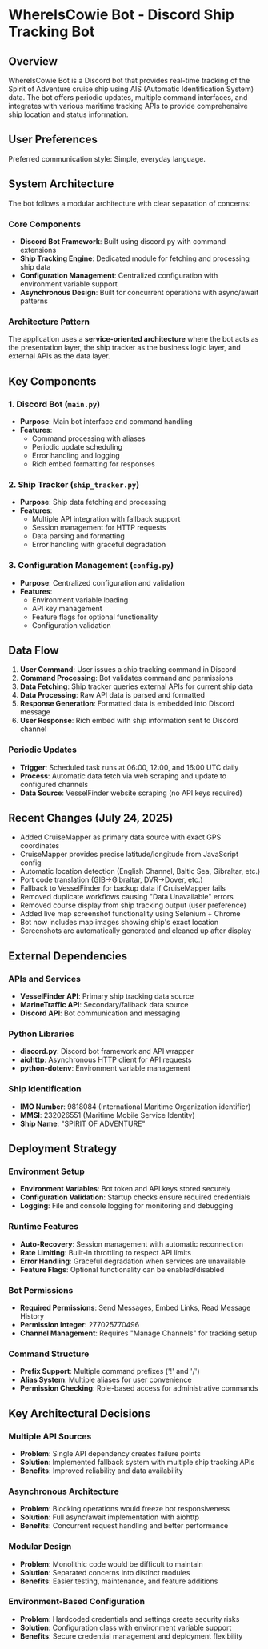 # WhereIsCowie Bot - Discord Ship Tracking Bot

## Overview

WhereIsCowie Bot is a Discord bot that provides real-time tracking of the Spirit of Adventure cruise ship using AIS (Automatic Identification System) data. The bot offers periodic updates, multiple command interfaces, and integrates with various maritime tracking APIs to provide comprehensive ship location and status information.

## User Preferences

Preferred communication style: Simple, everyday language.

## System Architecture

The bot follows a modular architecture with clear separation of concerns:

### Core Components
- **Discord Bot Framework**: Built using discord.py with command extensions
- **Ship Tracking Engine**: Dedicated module for fetching and processing ship data
- **Configuration Management**: Centralized configuration with environment variable support
- **Asynchronous Design**: Built for concurrent operations with async/await patterns

### Architecture Pattern
The application uses a **service-oriented architecture** where the bot acts as the presentation layer, the ship tracker as the business logic layer, and external APIs as the data layer.

## Key Components

### 1. Discord Bot (`main.py`)
- **Purpose**: Main bot interface and command handling
- **Features**: 
  - Command processing with aliases
  - Periodic update scheduling
  - Error handling and logging
  - Rich embed formatting for responses

### 2. Ship Tracker (`ship_tracker.py`)
- **Purpose**: Ship data fetching and processing
- **Features**:
  - Multiple API integration with fallback support
  - Session management for HTTP requests
  - Data parsing and formatting
  - Error handling with graceful degradation

### 3. Configuration Management (`config.py`)
- **Purpose**: Centralized configuration and validation
- **Features**:
  - Environment variable loading
  - API key management
  - Feature flags for optional functionality
  - Configuration validation

## Data Flow

1. **User Command**: User issues a ship tracking command in Discord
2. **Command Processing**: Bot validates command and permissions
3. **Data Fetching**: Ship tracker queries external APIs for current ship data
4. **Data Processing**: Raw API data is parsed and formatted
5. **Response Generation**: Formatted data is embedded into Discord message
6. **User Response**: Rich embed with ship information sent to Discord channel

### Periodic Updates
- **Trigger**: Scheduled task runs at 06:00, 12:00, and 16:00 UTC daily
- **Process**: Automatic data fetch via web scraping and update to configured channels
- **Data Source**: VesselFinder website scraping (no API keys required)

## Recent Changes (July 24, 2025)
- Added CruiseMapper as primary data source with exact GPS coordinates
- CruiseMapper provides precise latitude/longitude from JavaScript config
- Automatic location detection (English Channel, Baltic Sea, Gibraltar, etc.)
- Port code translation (GIB→Gibraltar, DVR→Dover, etc.)
- Fallback to VesselFinder for backup data if CruiseMapper fails
- Removed duplicate workflows causing "Data Unavailable" errors
- Removed course display from ship tracking output (user preference)
- Added live map screenshot functionality using Selenium + Chrome
- Bot now includes map images showing ship's exact location
- Screenshots are automatically generated and cleaned up after display

## External Dependencies

### APIs and Services
- **VesselFinder API**: Primary ship tracking data source
- **MarineTraffic API**: Secondary/fallback data source
- **Discord API**: Bot communication and messaging

### Python Libraries
- **discord.py**: Discord bot framework and API wrapper
- **aiohttp**: Asynchronous HTTP client for API requests
- **python-dotenv**: Environment variable management

### Ship Identification
- **IMO Number**: 9818084 (International Maritime Organization identifier)
- **MMSI**: 232026551 (Maritime Mobile Service Identity)
- **Ship Name**: "SPIRIT OF ADVENTURE"

## Deployment Strategy

### Environment Setup
- **Environment Variables**: Bot token and API keys stored securely
- **Configuration Validation**: Startup checks ensure required credentials
- **Logging**: File and console logging for monitoring and debugging

### Runtime Features
- **Auto-Recovery**: Session management with automatic reconnection
- **Rate Limiting**: Built-in throttling to respect API limits
- **Error Handling**: Graceful degradation when services are unavailable
- **Feature Flags**: Optional functionality can be enabled/disabled

### Bot Permissions
- **Required Permissions**: Send Messages, Embed Links, Read Message History
- **Permission Integer**: 277025770496
- **Channel Management**: Requires "Manage Channels" for tracking setup

### Command Structure
- **Prefix Support**: Multiple command prefixes ('!' and '/')
- **Alias System**: Multiple aliases for user convenience
- **Permission Checking**: Role-based access for administrative commands

## Key Architectural Decisions

### Multiple API Sources
- **Problem**: Single API dependency creates failure points
- **Solution**: Implemented fallback system with multiple ship tracking APIs
- **Benefits**: Improved reliability and data availability

### Asynchronous Architecture
- **Problem**: Blocking operations would freeze bot responsiveness
- **Solution**: Full async/await implementation with aiohttp
- **Benefits**: Concurrent request handling and better performance

### Modular Design
- **Problem**: Monolithic code would be difficult to maintain
- **Solution**: Separated concerns into distinct modules
- **Benefits**: Easier testing, maintenance, and feature additions

### Environment-Based Configuration
- **Problem**: Hardcoded credentials and settings create security risks
- **Solution**: Configuration class with environment variable support
- **Benefits**: Secure credential management and deployment flexibility
